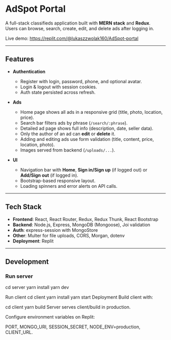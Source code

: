 # AdSpot Portal

A full-stack classifieds application built with **MERN stack** and **Redux**.  
Users can browse, search, create, edit, and delete ads after logging in.  

Live demo:  https://replit.com/@lukaszzwolak160/AdSpot-portal

---

## Features

- **Authentication**
  - Register with login, password, phone, and optional avatar.
  - Login & logout with session cookies.
  - Auth state persisted across refresh.

- **Ads**
  - Home page shows all ads in a responsive grid (title, photo, location, price).
  - Search bar filters ads by phrase (`/search/:phrase`).
  - Detailed ad page shows full info (description, date, seller data).
  - Only the author of an ad can **edit** or **delete** it.
  - Adding and editing ads use form validation (title, content, price, location, photo).
  - Images served from backend (`/uploads/...`).

- **UI**
  - Navigation bar with **Home**, **Sign in/Sign up** (if logged out) or **Add/Sign out** (if logged in).
  - Bootstrap-based responsive layout.
  - Loading spinners and error alerts on API calls.

---

## Tech Stack

- **Frontend**: React, React Router, Redux, Redux Thunk, React Bootstrap
- **Backend**: Node.js, Express, MongoDB (Mongoose), Joi validation
- **Auth**: express-session with MongoStore
- **Other**: Multer for file uploads, CORS, Morgan, dotenv
- **Deployment**: Replit

---

## Development

### Run server
cd server
yarn install
yarn dev

Run client
cd client
yarn install
yarn start
Deployment
Build client with:

cd client
yarn build
Server serves client/build in production.

Configure environment variables on Replit:

PORT, MONGO_URI, SESSION_SECRET, NODE_ENV=production, CLIENT_URL.




